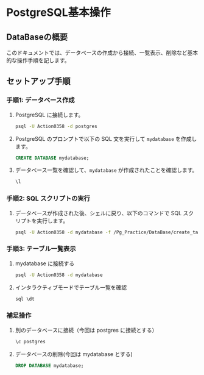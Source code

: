 # PostgreSQL基本操作

## DataBaseの概要
このドキュメントでは、データベースの作成から接続、一覧表示、削除など基本的な操作手順を記します。

## セットアップ手順

### 手順1: データベース作成
1. PostgreSQL に接続します。
    ```bash
    psql -U Action0358 -d postgres
    ```
2. PostgreSQL のプロンプトで以下の SQL 文を実行して `mydatabase` を作成します。
    ```sql
    CREATE DATABASE mydatabase;
    ```
3. データベース一覧を確認して、`mydatabase` が作成されたことを確認します。
    ```sql
    \l
    ```

### 手順2: SQL スクリプトの実行
1. データベースが作成された後、シェルに戻り、以下のコマンドで SQL スクリプトを実行します。
    ```bash
    psql -U Action0358 -d mydatabase -f /Pg_Practice/DataBase/create_table.sql
    ```

### 手順3: テーブル一覧表示
1. mydatabase に接続する
    ```bash
    psql -U Action0358 -d mydatabase
    ```
2. インタラクティブモードでテーブル一覧を確認 
    ```sql
    sql \dt
    ```
### 補足操作
1. 別のデータベースに接続（今回は postgres に接続とする）
    ```sql
    \c postgres
    ```
2. データベースの削除(今回は mydatabase とする)
    ```sql
    DROP DATABASE mydatabase;
    ```